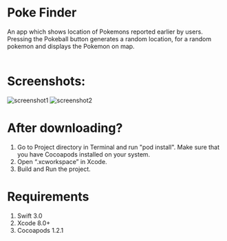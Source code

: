 # Poke Finder

An app which shows location of Pokemons reported earlier by users. Pressing the Pokeball button generates a random location, for a random pokemon and displays the Pokemon on map.<br><br>

# Screenshots:
![screenshot1](https://user-images.githubusercontent.com/20210939/28992750-5cb544ca-79c2-11e7-8b31-b26dead85be3.png)
![screenshot2](https://user-images.githubusercontent.com/20210939/28992749-5cb523e6-79c2-11e7-8ddd-a72a8148445f.png)

# After downloading?
1. Go to Project directory in Terminal and run "pod install". Make sure that you have Cocoapods installed on your system.
2. Open “.xcworkspace” in Xcode.
3. Build and Run the project.

# Requirements
1. Swift 3.0
2. Xcode 8.0+
3. Cocoapods 1.2.1

